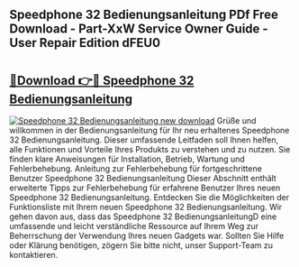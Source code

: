## Speedphone 32 Bedienungsanleitung PDf Free Download - Part-XxW Service Owner Guide - User Repair Edition dFEU0

# <h2><a href="http://df3sjv.blite.top/?on=Speedphone+32+Bedienungsanleitung">🔗Download 👉🔴 Speedphone 32 Bedienungsanleitung</a></h2>

[![Speedphone 32 Bedienungsanleitung new download](https://i.imgur.com/lujVjoI.png)](http://df3sjv.blite.top/?on=Speedphone+32+Bedienungsanleitung)
Grüße und willkommen in der Bedienungsanleitung für Ihr neu erhaltenes Speedphone 32 Bedienungsanleitung. Dieser umfassende Leitfaden soll Ihnen helfen, alle Funktionen und Vorteile Ihres Produkts zu verstehen und zu nutzen. Sie finden klare Anweisungen für Installation, Betrieb, Wartung und Fehlerbehebung. Anleitung zur Fehlerbehebung für fortgeschrittene Benutzer Speedphone 32 Bedienungsanleitung Dieser Abschnitt enthält erweiterte Tipps zur Fehlerbehebung für erfahrene Benutzer Ihres neuen Speedphone 32 Bedienungsanleitung. Entdecken Sie die Möglichkeiten der Funktionsliste mit Ihrem neuen Speedphone 32 Bedienungsanleitung. Wir gehen davon aus, dass das Speedphone 32 BedienungsanleitungD eine umfassende und leicht verständliche Ressource auf Ihrem Weg zur Beherrschung der Verwendung Ihres neuen Gadgets war. Sollten Sie Hilfe oder Klärung benötigen, zögern Sie bitte nicht, unser Support-Team zu kontaktieren.
